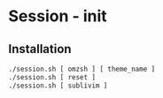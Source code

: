 # Session - init

## Installation

```bash
./session.sh [ omzsh ] [ theme_name ]
./session.sh [ reset ]
./session.sh [ sublivim ]
```
